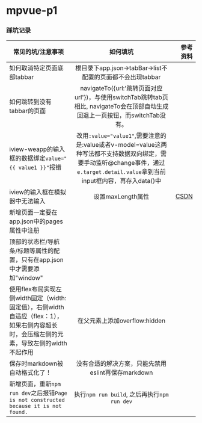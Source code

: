 # mpvue-p1

### 踩坑记录
常见的坑/注意事项|如何填坑|参考资料
---|:--:|---:
如何取消特定页面底部tabbar|根目录下app.json->tabBar->list不配置的页面都不会出现tabbar
如何跳转到没有tabbar的页面|navigateTo({url:'跳转页面对应url'})，与使用switchTab跳转tab页相比, navigateTo会在顶部自动生成回退上一页按钮，而switchTab没有。 
iview-weapp的输入框的数据绑定`value="{{ value1 }}"`报错|改用`:value="value1"`,需要注意的是:value或者v-model=value这两种写法都不支持数据双向绑定，需要手动监听@change事件，通过`e.target.detail.value`拿到当前input框内容，再存入data()中|
iview的输入框在模拟器中无法输入|设置maxLength属性|[CSDN](https://blog.csdn.net/qq_36761787/article/details/87265300#commentBox) 
新增页面一定要在app.json中的pages属性中注册||
顶部的状态栏/导航条/标题等属性的配置，只有在app.json中才需要添加"window"|| 
使用flex布局实现左侧width固定（width:固定值），右侧width自适应（flex：1），如果右侧内容超长时，会压缩左侧的元素，导致左侧的width不起作用|在父元素上添加overflow:hidden| 
保存时markdown被自动格式化了！|没有合适的解决方案，只能先禁用eslint再保存markdown|
新增页面，重新`npm run dev`之后报错`Page is not constructed because it is not found.`|执行`npm run build`, 之后再执行`npm run dev`